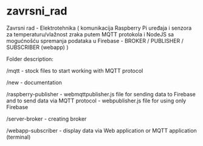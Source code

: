 # zavrsni_rad
Zavrsni rad - Elektrotehnika ( komunikacija Raspberry Pi uređaja i senzora za temperaturu/vlažnost zraka putem MQTT protokola i NodeJS sa mogućnošću spremanja podataka u Firebase - BROKER / PUBLISHER / SUBSCRIBER (webapp) )

Folder description:

/mqtt - stock files to start working with MQTT protocol

/new - documentation

/raspberry-publisher -  webmqttpublisher.js file for sending data to Firebase and to send data via MQTT protocol
                     -  webpublisher.js file for using only Firebase
                     
/server-broker - creating broker

/webapp-subscriber - display data via Web application or MQTT application (terminal)
